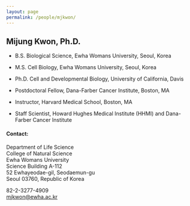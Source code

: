 ```yaml
---
layout: page
permalink: /people/mjkwon/
---
```


## Mijung Kwon, Ph.D.

- B.S. Biological Science, Ewha Womans University, Seoul, Korea
- M.S. Cell Biology,  Ewha Womans University, Seoul, Korea
- Ph.D. Cell and Developmental Biology,  University of California, Davis

- Postdoctoral Fellow, Dana-Farber Cancer Institute, Boston, MA
- Instructor, Harvard Medical School, Boston, MA
- Staff Scientist, Howard Hughes Medical Institute (HHMI) and Dana-Farber Cancer Institute

#### Contact:

Department of Life Science\
College of Natural Science\
Ewha Womans University\
Science Building A-112\
52 Ewhayeodae-gil, Seodaemun-gu\
Seoul 03760, Republic of Korea

82-2-3277-4909\
mjkwon@ewha.ac.kr
